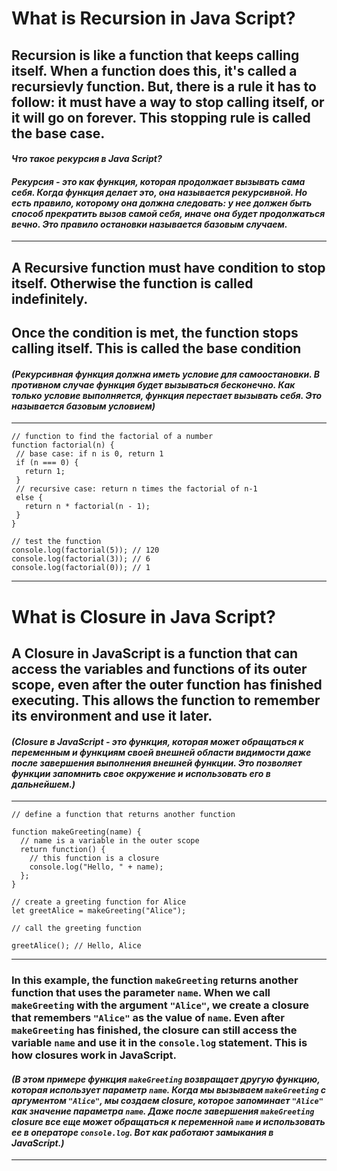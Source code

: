 # What is Recursion in Java Script?
## Recursion is like a function that keeps calling itself. When a function does this, it's called a recursievly function. But, there is a rule it has to follow: it must have a way to stop calling itself, or it will go on forever. This stopping rule is called the base case.

#### ___Что такое рекурсия в Java Script?___
 #### ___Рекурсия - это как функция, которая продолжает вызывать сама себя. Когда функция делает это, она называется рекурсивной. Но есть правило, которому она должна следовать: у нее должен быть способ прекратить вызов самой себя, иначе она будет продолжаться вечно. Это правило остановки называется базовым случаем.___

 ___

 ## A Recursive function must have condition to stop itself. Otherwise the function is called indefinitely.
 ## Once the condition is met, the function stops calling itself. This is called the base condition

 #### ___(Рекурсивная функция должна иметь условие для самоостановки. В противном случае функция будет вызываться бесконечно. Как только условие выполняется, функция перестает вызывать себя. Это называется базовым условием)___

 ___

 ```
 // function to find the factorial of a number
function factorial(n) {
  // base case: if n is 0, return 1
  if (n === 0) {
    return 1;
  }
  // recursive case: return n times the factorial of n-1
  else {
    return n * factorial(n - 1);
  }
}

// test the function
console.log(factorial(5)); // 120
console.log(factorial(3)); // 6
console.log(factorial(0)); // 1
```

___


# What is Closure in Java Script?

## A **Closure** in JavaScript is a function that can access the variables and functions of its outer scope, even after the outer function has finished executing. This allows the function to remember its environment and use it later.

#### *****(Closure в JavaScript - это функция, которая может обращаться к переменным и функциям своей внешней области видимости даже после завершения выполнения внешней функции. Это позволяет функции запомнить свое окружение и использовать его в дальнейшем.)*****

___

```
// define a function that returns another function

function makeGreeting(name) {
  // name is a variable in the outer scope
  return function() {
    // this function is a closure
    console.log("Hello, " + name);
  };
}

// create a greeting function for Alice
let greetAlice = makeGreeting("Alice");

// call the greeting function

greetAlice(); // Hello, Alice

```
___

### In this example, the function `makeGreeting` returns another function that uses the parameter `name`. When we call `makeGreeting` with the argument `"Alice"`, we create a closure that remembers `"Alice"` as the value of `name`. Even after `makeGreeting` has finished, the closure can still access the variable `name` and use it in the `console.log` statement. This is how closures work in JavaScript.

#### ***(В этом примере функция `makeGreeting` возвращает другую функцию, которая использует параметр `name`. Когда мы вызываем `makeGreeting` с аргументом `"Alice"`, мы создаем closure, которое запоминает `"Alice"` как значение параметра `name`. Даже после завершения `makeGreeting` closure все еще может обращаться к переменной `name` и использовать ее в операторе `console.log`. Вот как работают замыкания в JavaScript.)***

___


